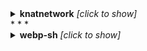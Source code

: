 
<details><summary><b>knatnetwork</b> <i>[click to show]</i></summary>
<div>

```
    
+--------------------------------+---------------+--------------------+--------------------------+------------------------+
| Repo                           | Total Runtime | Workflow Name      | Workflow Average Runtime | Workflow Total Runtime |
+--------------------------------+---------------+--------------------+--------------------------+------------------------+
| knatnetwork/g2ww-serverless    | 0.0 mins      |                    |                          |                        |
| knatnetwork/g2fs-serverless    | 0.0 mins      |                    |                          |                        |
| knatnetwork/github-runner      | 570.42 mins   |                    |                          |                        |
|                                |               | Build Runner Image | 190.14 mins              | 570.42 mins            |
| knatnetwork/github-runner-kms  | 0.0 mins      |                    |                          |                        |
|                                |               | Build Image        | 0.0 mins                 | 0.0 mins               |
| knatnetwork/clickhouse-builder | 0.0 mins      |                    |                          |                        |
|                                |               | Build Image        | 0.0 mins                 | 0.0 mins               |
| knatnetwork/clickhouse-server  | 0.0 mins      |                    |                          |                        |
|                                |               | Build Image        | 0.0 mins                 | 0.0 mins               |
+--------------------------------+---------------+--------------------+--------------------------+------------------------+

```
</div>
</details>
* * *
    

<details><summary><b>webp-sh</b> <i>[click to show]</i></summary>
<div>

```
    

<details><summary><b>datafuselabs</b> <i>[click to show]</i></summary>
<div>

```
    
Error: {'total_count': 0, 'workflow_runs': []}
Error: {'total_count': 0, 'workflow_runs': []}
+-------------------------------------+----------------+-------------------------------------+--------------------------+------------------------+
| Repo                                | Total Runtime  | Workflow Name                       | Workflow Average Runtime | Workflow Total Runtime |
+-------------------------------------+----------------+-------------------------------------+--------------------------+------------------------+
| datafuselabs/databend               | 111108.77 mins |                                     |                          |                        |
|                                     |                | Typo CI                             | 0.0 mins                 | 0.0 mins               |
|                                     |                | Unit Tests                          | 0.0 mins                 | 0.0 mins               |
|                                     |                | License checker                     | 0.0 mins                 | 0.0 mins               |
|                                     |                | Audit Security                      | 0.0 mins                 | 0.0 mins               |
|                                     |                | Release                             | 94.19 mins               | 3484.88 mins           |
|                                     |                | Fast Unit Tests                     | 0.0 mins                 | 0.0 mins               |
|                                     |                | Databend Base                       | 0.0 mins                 | 0.0 mins               |
|                                     |                | Test Stateless Standalone           | 0.0 mins                 | 0.0 mins               |
|                                     |                | Check                               | 0.0 mins                 | 0.0 mins               |
|                                     |                | Production                          | 67.64 mins               | 17585.18 mins          |
|                                     |                | Build Tool                          | 24.81 mins               | 124.03 mins            |
|                                     |                | Dev Linux                           | 26.39 mins               | 28954.35 mins          |
|                                     |                | Dev MacOS                           | 55.42 mins               | 60795.68 mins          |
|                                     |                | Build Sqllogic Test Image           | 3.66 mins                | 164.63 mins            |
|                                     |                | Unit Tests and Coverage             | 0.0 mins                 | 0.0 mins               |
|                                     |                | Stateless Cluster Tests             | 0.0 mins                 | 0.0 mins               |
|                                     |                | Stateless(Cluster)                  | 0.0 mins                 | 0.0 mins               |
|                                     |                | Stateless(Standalone)               | 0.0 mins                 | 0.0 mins               |
|                                     |                | Test                                | 0.0 mins                 | 0.0 mins               |
|                                     |                | Binary Size Check                   | 0.0 mins                 | 0.0 mins               |
|                                     |                | Stateful test(cluster)              | 0.0 mins                 | 0.0 mins               |
|                                     |                | Stateful(Standalone)                | 0.0 mins                 | 0.0 mins               |
|                                     |                | Test Stateless Cluster              | 0.0 mins                 | 0.0 mins               |
|                                     |                | Test Statful Standalone             | 0.0 mins                 | 0.0 mins               |
|                                     |                | Test Unit                           | 0.0 mins                 | 0.0 mins               |
|                                     |                | Build Debug                         | 0.0 mins                 | 0.0 mins               |
|                                     |                | Build Release                       | 0.0 mins                 | 0.0 mins               |
|                                     |                | Add issues into projects            | 0.0 mins                 | 0.0 mins               |
|                                     |                | Crowdin Action                      | 0.0 mins                 | 0.0 mins               |
| datafuselabs/datafuse-operator      | 0.0 mins       |                                     |                          |                        |
| datafuselabs/openraft               | 2609.77 mins   |                                     |                          |                        |
|                                     |                | chaos-test                          | 16.2 mins                | 16.2 mins              |
|                                     |                | ci                                  | 19.33 mins               | 1720.57 mins           |
|                                     |                | commit-message-check                | 6.55 mins                | 655.48 mins            |
|                                     |                | Unit test coverage                  | 10.5 mins                | 178.57 mins            |
|                                     |                | DevSkim                             | 0.78 mins                | 3.1 mins               |
|                                     |                | .github/workflows/issue-cmds.yml    | 0.15 mins                | 5.3 mins               |
|                                     |                | .github/workflows/issue-welcome.yml | 0.23 mins                | 0.68 mins              |
|                                     |                | .github/workflows/pages.yaml        | 6.25 mins                | 18.75 mins             |
|                                     |                | No workflow name(why?)              | 0.0 mins                 | 0.0 mins               |
|                                     |                | Release                             | 9.13 mins                | 9.13 mins              |
|                                     |                | pages build and deployment          | 0.66 mins                | 1.98 mins              |
| datafuselabs/fusebots               | 0.0 mins       |                                     |                          |                        |
|                                     |                | docker                              | 0.0 mins                 | 0.0 mins               |
| datafuselabs/test-infra             | 0.0 mins       |                                     |                          |                        |
| datafuselabs/datafuse-presentations | 0.0 mins       |                                     |                          |                        |
|                                     |                | pages build and deployment          | 0.0 mins                 | 0.0 mins               |
| datafuselabs/datafuse-shop          | 0.0 mins       |                                     |                          |                        |
| datafuselabs/weekly                 | 6.22 mins      |                                     |                          |                        |
|                                     |                | Build and deploy on push            | 0.36 mins                | 1.82 mins              |
|                                     |                | pages build and deployment          | 0.88 mins                | 4.4 mins               |
| datafuselabs/.github                | 0.0 mins       |                                     |                          |                        |
| datafuselabs/openkv                 | 0.0 mins       |                                     |                          |                        |
|                                     |                | .github/workflows/pages.yml         | 0.0 mins                 | 0.0 mins               |
|                                     |                | pages build and deployment          | 0.0 mins                 | 0.0 mins               |
| datafuselabs/opendal                | 36696.75 mins  |                                     |                          |                        |
|                                     |                | CI                                  | 10.73 mins               | 3724.03 mins           |
|                                     |                | Docs                                | 5.64 mins                | 1573.3 mins            |
|                                     |                | Service Test Azblob                 | 7.01 mins                | 2431.4 mins            |
|                                     |                | Service Test Fs                     | 6.52 mins                | 2263.62 mins           |
|                                     |                | Service Test Ftp                    | 8.53 mins                | 2959.58 mins           |
|                                     |                | Service Test Gcs                    | 7.03 mins                | 2438.3 mins            |
|                                     |                | Service Test HDFS                   | 7.93 mins                | 2752.03 mins           |
|                                     |                | Service Test HTTP                   | 7.1 mins                 | 2463.08 mins           |
|                                     |                | Service Test IPFS                   | 7.23 mins                | 4634.5 mins            |
|                                     |                | Service Test IPMFS                  | 6.94 mins                | 2408.1 mins            |
|                                     |                | Service Test Memory                 | 6.48 mins                | 2249.15 mins           |
|                                     |                | Service Test Obs                    | 7.65 mins                | 2653.53 mins           |
|                                     |                | Service Test Oss                    | 10.02 mins               | 601.18 mins            |
|                                     |                | Service Test Redis                  | 7.82 mins                | 665.02 mins            |
|                                     |                | Service Test S3                     | 8.3 mins                 | 2879.92 mins           |
|                                     |                | Test Vault                          | 0.0 mins                 | 0.0 mins               |
| datafuselabs/opensrv                | 344.95 mins    |                                     |                          |                        |
|                                     |                | CI                                  | 11.5 mins                | 344.95 mins            |
| datafuselabs/databend-perf          | 1226.98 mins   |                                     |                          |                        |
|                                     |                | Perf                                | 24.05 mins               | 937.98 mins            |
|                                     |                | pages build and deployment          | 0.65 mins                | 18.72 mins             |
|                                     |                | Reload tpch                         | 23.0 mins                | 115.02 mins            |
|                                     |                | Reload hits                         | 16.27 mins               | 97.63 mins             |
|                                     |                | Reload ontime                       | 14.41 mins               | 57.63 mins             |
|                                     |                | No workflow name(why?)              | 0.0 mins                 | 0.0 mins               |
| datafuselabs/helm-charts            | 0.0 mins       |                                     |                          |                        |
|                                     |                | Release Charts                      | 0.0 mins                 | 0.0 mins               |
|                                     |                | pages build and deployment          | 0.0 mins                 | 0.0 mins               |
| datafuselabs/sqlparser-rs           | 0.0 mins       |                                     |                          |                        |
| datafuselabs/link                   | 0.0 mins       |                                     |                          |                        |
| datafuselabs/opencache              | 8.73 mins      |                                     |                          |                        |
|                                     |                | CI                                  | 4.37 mins                | 8.73 mins              |
|                                     |                | .github/workflows/pages.yml         | 0.0 mins                 | 0.0 mins               |
|                                     |                | pages build and deployment          | 0.0 mins                 | 0.0 mins               |
+-------------------------------------+----------------+-------------------------------------+--------------------------+------------------------+

```
</div>
</details>
* * *
    

<details><summary><b>pingcap</b> <i>[click to show]</i></summary>
<div>

```
    
Error: {'message': 'Server Error'}
Error: {'message': 'Server Error'}
Error: {'message': 'Server Error'}
Error: {'message': 'Server Error'}
Error: {'total_count': 0, 'workflow_runs': []}

<details><summary><b>tgbot-collection</b> <i>[click to show]</i></summary>
<div>

```
    
Error: {'message': 'Server Error'}
